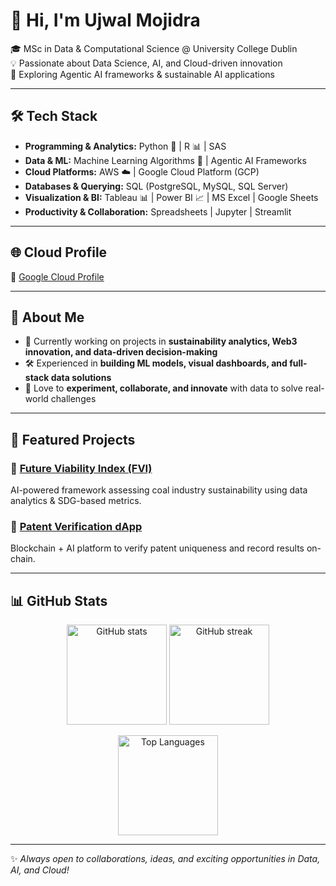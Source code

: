 # 👋 Hi, I'm Ujwal Mojidra  

🎓 MSc in Data & Computational Science @ University College Dublin  
💡 Passionate about Data Science, AI, and Cloud-driven innovation  
🌱 Exploring Agentic AI frameworks & sustainable AI applications  

---

## 🛠️ Tech Stack  

- **Programming & Analytics:** Python 🐍 | R 📊 | SAS  
- **Data & ML:** Machine Learning Algorithms 🤖 | Agentic AI Frameworks  
- **Cloud Platforms:** AWS ☁️ | Google Cloud Platform (GCP)  
- **Databases & Querying:** SQL (PostgreSQL, MySQL, SQL Server)  
- **Visualization & BI:** Tableau 📊 | Power BI 📈 | MS Excel | Google Sheets  
- **Productivity & Collaboration:** Spreadsheets | Jupyter | Streamlit  

---

## 🌐 Cloud Profile  
🔗 [Google Cloud Profile](https://www.cloudskillsboost.google/public_profiles)  

---

## 🚀 About Me  

- 📌 Currently working on projects in **sustainability analytics, Web3 innovation, and data-driven decision-making**  
- 🛠️ Experienced in **building ML models, visual dashboards, and full-stack data solutions**  
- 🤝 Love to **experiment, collaborate, and innovate** with data to solve real-world challenges  

---

## 📌 Featured Projects  

### 🔹 [Future Viability Index (FVI)](https://github.com/ujwal373/future-viability-index)  
AI-powered framework assessing coal industry sustainability using data analytics & SDG-based metrics.  

### 🔹 [Patent Verification dApp](https://github.com/ujwal373/patent-verification)  
Blockchain + AI platform to verify patent uniqueness and record results on-chain.  

---

## 📊 GitHub Stats  

<p align="center">
  <img src="https://github-readme-stats.vercel.app/api?username=ujwal373&show_icons=true&theme=tokyonight" alt="GitHub stats" height="160"/>
  <img src="https://github-readme-streak-stats.herokuapp.com/?user=ujwal373&theme=tokyonight" alt="GitHub streak" height="160"/>
</p>

<p align="center">
  <img src="https://github-readme-stats.vercel.app/api/top-langs/?username=ujwal373&layout=compact&theme=tokyonight" alt="Top Languages" height="160"/>
</p>

---

✨ *Always open to collaborations, ideas, and exciting opportunities in Data, AI, and Cloud!*  
